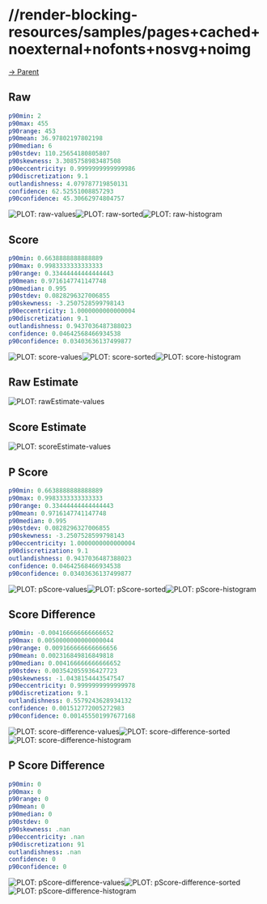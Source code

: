
# //render-blocking-resources/samples/pages+cached+noexternal+nofonts+nosvg+noimg

[→ Parent](../..)


## Raw


```yaml
p90min: 2
p90max: 455
p90range: 453
p90mean: 36.97802197802198
p90median: 6
p90stdev: 110.25654180805807
p90skewness: 3.3085758983487508
p90eccentricity: 0.9999999999999986
p90discretization: 9.1
outlandishness: 4.079787719850131
confidence: 62.52551008857293
p90confidence: 45.30662974804757

```

![PLOT: raw-values](./raw/values.svg)![PLOT: raw-sorted](./raw/sorted.svg)![PLOT: raw-histogram](./raw/histogram.svg)
## Score


```yaml
p90min: 0.6638888888888889
p90max: 0.9983333333333333
p90range: 0.33444444444444443
p90mean: 0.9716147741147748
p90median: 0.995
p90stdev: 0.0828296327006855
p90skewness: -3.2507528599798143
p90eccentricity: 1.0000000000000004
p90discretization: 9.1
outlandishness: 0.9437036487388023
confidence: 0.04642568466934538
p90confidence: 0.03403636137499877

```

![PLOT: score-values](./score/values.svg)![PLOT: score-sorted](./score/sorted.svg)![PLOT: score-histogram](./score/histogram.svg)
## Raw Estimate

![PLOT: rawEstimate-values](./rawEstimate/values.svg)
## Score Estimate

![PLOT: scoreEstimate-values](./scoreEstimate/values.svg)
## P Score


```yaml
p90min: 0.6638888888888889
p90max: 0.9983333333333333
p90range: 0.33444444444444443
p90mean: 0.9716147741147748
p90median: 0.995
p90stdev: 0.0828296327006855
p90skewness: -3.2507528599798143
p90eccentricity: 1.0000000000000004
p90discretization: 9.1
outlandishness: 0.9437036487388023
confidence: 0.04642568466934538
p90confidence: 0.03403636137499877

```

![PLOT: pScore-values](./pScore/values.svg)![PLOT: pScore-sorted](./pScore/sorted.svg)![PLOT: pScore-histogram](./pScore/histogram.svg)
## Score Difference


```yaml
p90min: -0.004166666666666652
p90max: 0.0050000000000000044
p90range: 0.009166666666666656
p90mean: 0.002316849816849818
p90median: 0.004166666666666652
p90stdev: 0.003542055936427723
p90skewness: -1.0438154443547547
p90eccentricity: 0.9999999999999978
p90discretization: 9.1
outlandishness: 0.5579243628934132
confidence: 0.001512772005272983
p90confidence: 0.001455501997677168

```

![PLOT: score-difference-values](./score-difference/values.svg)![PLOT: score-difference-sorted](./score-difference/sorted.svg)![PLOT: score-difference-histogram](./score-difference/histogram.svg)
## P Score Difference


```yaml
p90min: 0
p90max: 0
p90range: 0
p90mean: 0
p90median: 0
p90stdev: 0
p90skewness: .nan
p90eccentricity: .nan
p90discretization: 91
outlandishness: .nan
confidence: 0
p90confidence: 0

```

![PLOT: pScore-difference-values](./pScore-difference/values.svg)![PLOT: pScore-difference-sorted](./pScore-difference/sorted.svg)![PLOT: pScore-difference-histogram](./pScore-difference/histogram.svg)